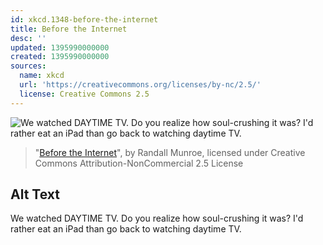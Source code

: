 ```yaml
---
id: xkcd.1348-before-the-internet
title: Before the Internet
desc: ''
updated: 1395990000000
created: 1395990000000
sources:
  name: xkcd
  url: 'https://creativecommons.org/licenses/by-nc/2.5/'
  license: Creative Commons 2.5
---
```

![We watched DAYTIME TV. Do you realize how soul-crushing it was? I'd rather eat an iPad than go back to watching daytime TV.](https://imgs.xkcd.com/comics/before_the_internet.png)
> "[Before the Internet](https://xkcd.com/1348/)", by Randall Munroe, licensed under Creative Commons Attribution-NonCommercial 2.5 License

## Alt Text
We watched DAYTIME TV. Do you realize how soul-crushing it was? I'd rather eat an iPad than go back to watching daytime TV.
